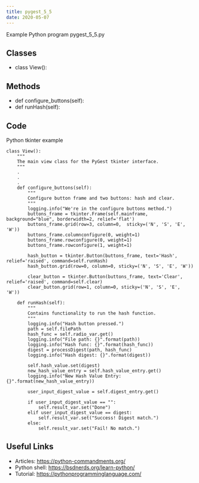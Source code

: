 ```yaml
---
title: pygest_5_5
date: 2020-05-07
---
```

Example Python program pygest_5_5.py


## Classes

* class View():

## Methods

* def configure_buttons(self):
* def runHash(self):

## Code

Python tkinter example

    class View():
        """
        The main view class for the PyGest tkinter interface.
        """
        .
        .
        .
        def configure_buttons(self):
            """
            Configure button frame and two buttons: hash and clear.
            """
            logging.info("We're in the configure buttons method.")
            buttons_frame = tkinter.Frame(self.mainframe, background="blue", borderwidth=2, relief='flat')
            buttons_frame.grid(row=3, column=0,  sticky=('N', 'S', 'E', 'W'))
            buttons_frame.columnconfigure(0, weight=1)
            buttons_frame.rowconfigure(0, weight=1)
            buttons_frame.rowconfigure(1, weight=1)
    
            hash_button = tkinter.Button(buttons_frame, text='Hash', relief='raised', command=self.runHash)
            hash_button.grid(row=0, column=0, sticky=('N', 'S', 'E', 'W'))
    
            clear_button = tkinter.Button(buttons_frame, text='Clear', relief='raised', command=self.clear)
            clear_button.grid(row=1, column=0, sticky=('N', 'S', 'E', 'W'))
    
        def runHash(self):
            """
            Contains functionality to run the hash function.
            """
            logging.info("Hash button pressed.")
            path = self.filePath
            hash_func = self.radio_var.get()
            logging.info("File path: {}".format(path))
            logging.info("Hash func: {}".format(hash_func))
            digest = processDigest(path, hash_func)
            logging.info("Hash digest: {}".format(digest))
    
            self.hash_value.set(digest)
            new_hash_value_entry = self.hash_value_entry.get()
            logging.info("New Hash Value Entry: {}".format(new_hash_value_entry))
    
            user_input_digest_value = self.digest_entry.get()
    
            if user_input_digest_value == "":
                self.result_var.set("Done")
            elif user_input_digest_value == digest:
                self.result_var.set("Success! Digest match.")
            else:
                self.result_var.set("Fail! No match.")

## Useful Links

- Articles: https://python-commandments.org/
- Python shell: https://bsdnerds.org/learn-python/
- Tutorial: https://pythonprogramminglanguage.com/

